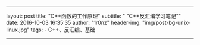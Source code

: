 --- 

layout:     post
title:      "C++函数的工作原理"
subtitle:   " \"C++反汇编学习笔记\""
date:       2016-10-03 16:35:35
author:     "1r0nz"
header-img: "img/post-bg-unix-linux.jpg"
tags:
    - C++、反汇编、基础

---